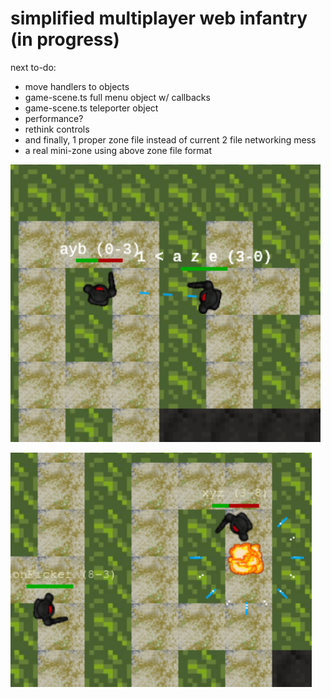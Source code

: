 # simplified multiplayer web infantry (in progress)

next to-do:
- move handlers to objects
- game-scene.ts full menu object w/ callbacks
- game-scene.ts teleporter object
- performance?
- rethink controls 
- and finally, 1 proper zone file instead of current 2 file networking mess
- a real mini-zone using above zone file format

![alt text](screenshot.png)

![alt text](screenshot2.png)
